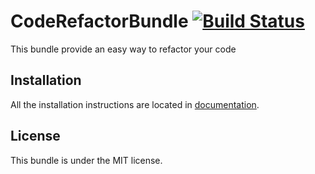CodeRefactorBundle [![Build Status](https://travis-ci.org/abenbachir/CodeRefactorBundle.png?branch=master)](https://travis-ci.org/abenbachir/CodeRefactorBundle)
==================

This bundle provide an easy way to refactor your code


Installation
------------

All the installation instructions are located in [documentation](https://github.com/abenbachir/CodeRefactorBundle/blob/master/Resources/doc/index.md).

License
-------

This bundle is under the MIT license.
